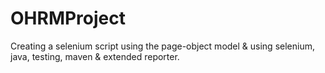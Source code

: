 # OHRMProject
Creating a selenium script using the page-object model &amp; using selenium, java, testing, maven &amp; extended reporter.
